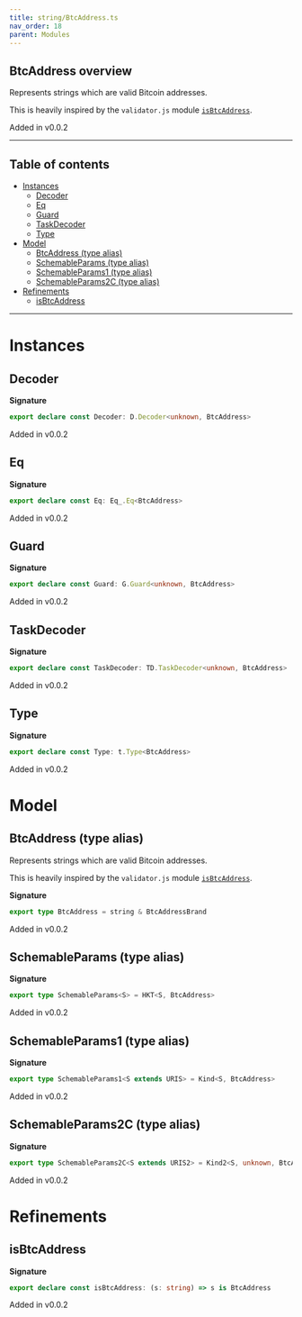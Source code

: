 ```yaml
---
title: string/BtcAddress.ts
nav_order: 18
parent: Modules
---
```


## BtcAddress overview

Represents strings which are valid Bitcoin addresses.

This is heavily inspired by the `validator.js` module
[`isBtcAddress`](https://github.com/validatorjs/validator.js/blob/master/src/lib/isBtcAddress.js).

Added in v0.0.2

---

<h2 class="text-delta">Table of contents</h2>

- [Instances](#instances)
  - [Decoder](#decoder)
  - [Eq](#eq)
  - [Guard](#guard)
  - [TaskDecoder](#taskdecoder)
  - [Type](#type)
- [Model](#model)
  - [BtcAddress (type alias)](#btcaddress-type-alias)
  - [SchemableParams (type alias)](#schemableparams-type-alias)
  - [SchemableParams1 (type alias)](#schemableparams1-type-alias)
  - [SchemableParams2C (type alias)](#schemableparams2c-type-alias)
- [Refinements](#refinements)
  - [isBtcAddress](#isbtcaddress)

---

# Instances

## Decoder

**Signature**

```ts
export declare const Decoder: D.Decoder<unknown, BtcAddress>
```

Added in v0.0.2

## Eq

**Signature**

```ts
export declare const Eq: Eq_.Eq<BtcAddress>
```

Added in v0.0.2

## Guard

**Signature**

```ts
export declare const Guard: G.Guard<unknown, BtcAddress>
```

Added in v0.0.2

## TaskDecoder

**Signature**

```ts
export declare const TaskDecoder: TD.TaskDecoder<unknown, BtcAddress>
```

Added in v0.0.2

## Type

**Signature**

```ts
export declare const Type: t.Type<BtcAddress>
```

Added in v0.0.2

# Model

## BtcAddress (type alias)

Represents strings which are valid Bitcoin addresses.

This is heavily inspired by the `validator.js` module
[`isBtcAddress`](https://github.com/validatorjs/validator.js/blob/master/src/lib/isBtcAddress.js).

**Signature**

```ts
export type BtcAddress = string & BtcAddressBrand
```

Added in v0.0.2

## SchemableParams (type alias)

**Signature**

```ts
export type SchemableParams<S> = HKT<S, BtcAddress>
```

Added in v0.0.2

## SchemableParams1 (type alias)

**Signature**

```ts
export type SchemableParams1<S extends URIS> = Kind<S, BtcAddress>
```

Added in v0.0.2

## SchemableParams2C (type alias)

**Signature**

```ts
export type SchemableParams2C<S extends URIS2> = Kind2<S, unknown, BtcAddress>
```

Added in v0.0.2

# Refinements

## isBtcAddress

**Signature**

```ts
export declare const isBtcAddress: (s: string) => s is BtcAddress
```

Added in v0.0.2
